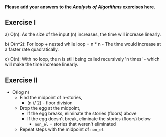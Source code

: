 #### Please add your answers to the **_Analysis of Algorithms_** exercises here.

## Exercise I

a) O(n): As the size of the input (n) increases, the time will increase linearly.

b) O(n^2): For loop + nested while loop = n \* n - The time would increase at a faster rate quadratically.

c) O(n): With no loop, the n is still being called recursively 'n times' - which will make the time increase linearly.

## Exercise II

- O(log n)
  - Find the midpoint of n-stories,
    - (n // 2) - floor division
  - Drop the egg at the midpoint,
    - If the egg breaks, eliminate the stories (floors) above
    - If the egg doesn't break, eliminate the stories (floors) below
      - `non_el` = stories that weren't eliminated
  - Repeat steps with the midpoint of `non_el`
